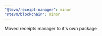 ```yaml
---
"@tevm/receipt-manager": minor
"@tevm/blockchain": minor
---
```


Moved receipts manager to it's own package
